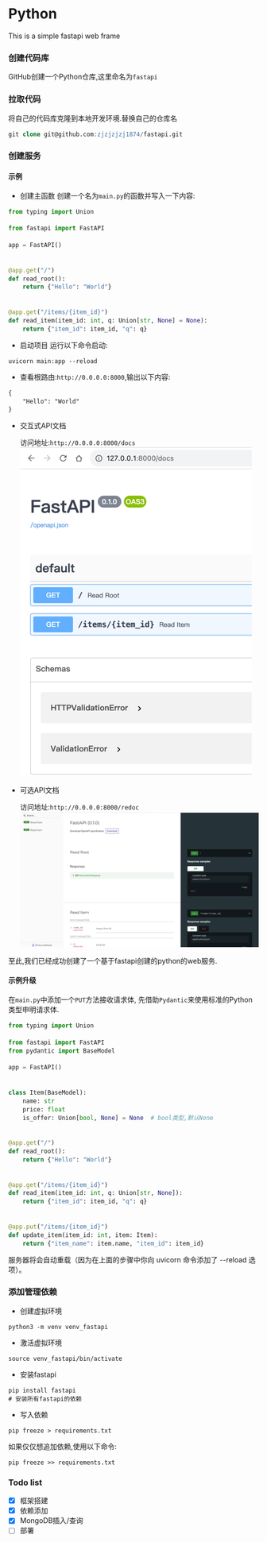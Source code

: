 # Python

This is a simple fastapi web frame


### 创建代码库
GitHub创建一个Python仓库,这里命名为`fastapi`

### 拉取代码
将自己的代码库克隆到本地开发环境.替换自己的仓库名
```sql
git clone git@github.com:zjzjzjzj1874/fastapi.git
```

### 创建服务

#### 示例
* 创建主函数
创建一个名为`main.py`的函数并写入一下内容:
```python
from typing import Union

from fastapi import FastAPI

app = FastAPI()


@app.get("/")
def read_root():
    return {"Hello": "World"}


@app.get("/items/{item_id}")
def read_item(item_id: int, q: Union[str, None] = None):
    return {"item_id": item_id, "q": q}
```

* 启动项目
运行以下命令启动:
```shell
uvicorn main:app --reload
```
* 查看根路由:`http://0.0.0.0:8000`,输出以下内容:
```html
{
    "Hello": "World"
}
```
* 交互式API文档
  
  访问地址:`http://0.0.0.0:8000/docs`
  ![访问预览](./static/fastapi-docs.png)

* 可选API文档

  访问地址:`http://0.0.0.0:8000/redoc`
  ![访问预览](./static/fastapi-redoc.png)

至此,我们已经成功创建了一个基于fastapi创建的python的web服务.
#### 示例升级
在`main.py`中添加一个`PUT`方法接收请求体,
先借助`Pydantic`来使用标准的Python类型申明请求体.
```python
from typing import Union

from fastapi import FastAPI
from pydantic import BaseModel

app = FastAPI()


class Item(BaseModel):
    name: str
    price: float
    is_offer: Union[bool, None] = None  # bool类型,默认None


@app.get("/")
def read_root():
    return {"Hello": "World"}


@app.get("/items/{item_id}")
def read_item(item_id: int, q: Union[str, None]):
    return {"item_id": item_id, "q": q}


@app.put("/items/{item_id}")
def update_item(item_id: int, item: Item):
    return {"item_name": item.name, "item_id": item_id}
```
服务器将会自动重载（因为在上面的步骤中你向 uvicorn 命令添加了 --reload 选项）。


### 添加管理依赖
* 创建虚拟环境
```shell
python3 -m venv venv_fastapi
```

* 激活虚拟环境
```shell
source venv_fastapi/bin/activate
```

* 安装fastapi
```shell
pip install fastapi
# 安装所有fastapi的依赖
```

* 写入依赖
```shell
pip freeze > requirements.txt
```
如果仅仅想追加依赖,使用以下命令:
```shell
pip freeze >> requirements.txt
```


### Todo list

* [x] 框架搭建
* [x] 依赖添加
* [x] MongoDB插入/查询
* [ ] 部署